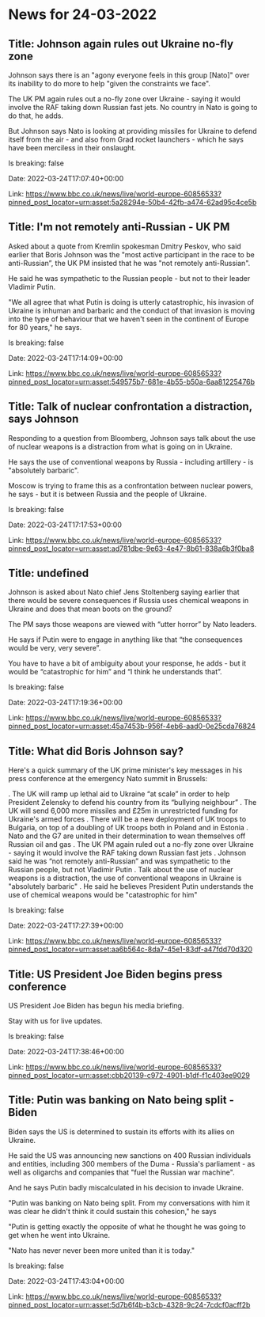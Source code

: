 # News for 24-03-2022

## Title: Johnson again rules out Ukraine no-fly zone

Johnson says there is an "agony everyone feels in this group [Nato]" over its inability to do more to help "given the constraints we face". 

 The UK PM again rules out a no-fly zone over Ukraine - saying it would involve the RAF taking down Russian fast jets. No country in Nato is going to do that, he adds. 

 But Johnson says Nato is looking at providing missiles for Ukraine to defend itself from the air - and also from Grad rocket launchers - which he says have been merciless in their onslaught.


Is breaking: false

Date: 2022-03-24T17:07:40+00:00

Link: https://www.bbc.co.uk/news/live/world-europe-60856533?pinned_post_locator=urn:asset:5a28294e-50b4-42fb-a474-62ad95c4ce5b



## Title: I'm not remotely anti-Russian - UK PM

Asked about a quote from Kremlin spokesman Dmitry Peskov, who said earlier that Boris Johnson was the "most active participant in the race to be anti-Russian”, the UK PM insisted that he was "not remotely anti-Russian". 

 He said he was sympathetic to the Russian people - but not to their leader Vladimir Putin. 

 "We all agree that what Putin is doing is utterly catastrophic, his invasion of Ukraine is inhuman and barbaric and the conduct of that invasion is moving into the type of behaviour that we haven't seen in the continent of Europe for 80 years," he says.


Is breaking: false

Date: 2022-03-24T17:14:09+00:00

Link: https://www.bbc.co.uk/news/live/world-europe-60856533?pinned_post_locator=urn:asset:549575b7-681e-4b55-b50a-6aa81225476b



## Title: Talk of nuclear confrontation a distraction, says Johnson

Responding to a question from Bloomberg, Johnson says talk about the use of nuclear weapons is a distraction from what is going on in Ukraine. 

 He says the use of conventional weapons by Russia - including artillery - is "absolutely barbaric". 

 Moscow is trying to frame this as a confrontation between nuclear powers, he says - but it is between Russia and the people of Ukraine.


Is breaking: false

Date: 2022-03-24T17:17:53+00:00

Link: https://www.bbc.co.uk/news/live/world-europe-60856533?pinned_post_locator=urn:asset:ad781dbe-9e63-4e47-8b61-838a6b3f0ba8



## Title: undefined

Johnson is asked about Nato chief Jens Stoltenberg saying earlier that there would be severe consequences if Russia uses chemical weapons in Ukraine and does that mean boots on the ground? 

 The PM says those weapons are viewed with “utter horror” by Nato leaders.  

 He says if Putin were to engage in anything like that “the consequences would be very, very severe”. 

 You have to have a bit of ambiguity about your response, he adds - but it would be “catastrophic for him” and “I think he understands that”.


Is breaking: false

Date: 2022-03-24T17:19:36+00:00

Link: https://www.bbc.co.uk/news/live/world-europe-60856533?pinned_post_locator=urn:asset:45a7453b-956f-4eb6-aad0-0e25cda76824



## Title: What did Boris Johnson say?

Here's a quick summary of the UK prime minister's key messages in his press conference at the emergency Nato summit in Brussels: 

  .  The UK will ramp up lethal aid to Ukraine “at scale” in order to
help President Zelensky to defend his country from its “bullying neighbour”   .  The UK will send 6,000 more missiles and £25m in unrestricted funding
for Ukraine's armed forces   .  There will be a new deployment of UK troops to Bulgaria, on top of a doubling of
UK troops both in Poland and in Estonia   .  Nato and the G7 are united in their determination to wean themselves
off Russian oil and gas   .  The
UK PM again ruled out a no-fly zone over Ukraine - saying it would involve the
RAF taking down Russian fast jets   .  Johnson said he was “not remotely anti-Russian” and was sympathetic to the
Russian people, but not Vladimir Putin   .  Talk about the use of nuclear weapons is a distraction, the use of conventional weapons in Ukraine is "absolutely barbaric"   .  He said he believes President Putin understands the use of chemical weapons would be "catastrophic for him"


Is breaking: false

Date: 2022-03-24T17:27:39+00:00

Link: https://www.bbc.co.uk/news/live/world-europe-60856533?pinned_post_locator=urn:asset:aa6b564c-8da7-45e1-83df-a47fdd70d320



## Title: US President Joe Biden begins press conference

US President Joe Biden has begun his media briefing. 

 Stay with us for live updates.


Is breaking: false

Date: 2022-03-24T17:38:46+00:00

Link: https://www.bbc.co.uk/news/live/world-europe-60856533?pinned_post_locator=urn:asset:cbb20139-c972-4901-b1df-f1c403ee9029



## Title: Putin was banking on Nato being split - Biden

Biden says the US is determined to sustain its efforts with its allies on Ukraine. 

 He said the US was announcing new sanctions on 400 Russian individuals and entities, including 300 members of the Duma - Russia's parliament - as well as oligarchs and companies that "fuel the Russian war machine". 

 And he says Putin badly miscalculated in his decision to invade Ukraine. 

 "Putin was banking on Nato being split. From my conversations with him it was clear he didn't think it could sustain this cohesion," he says 

 "Putin is getting exactly the opposite of what he thought he was going to get when he went into Ukraine. 

 "Nato has never never
been more united than it is today."


Is breaking: false

Date: 2022-03-24T17:43:04+00:00

Link: https://www.bbc.co.uk/news/live/world-europe-60856533?pinned_post_locator=urn:asset:5d7b6f4b-b3cb-4328-9c24-7cdcf0acff2b



